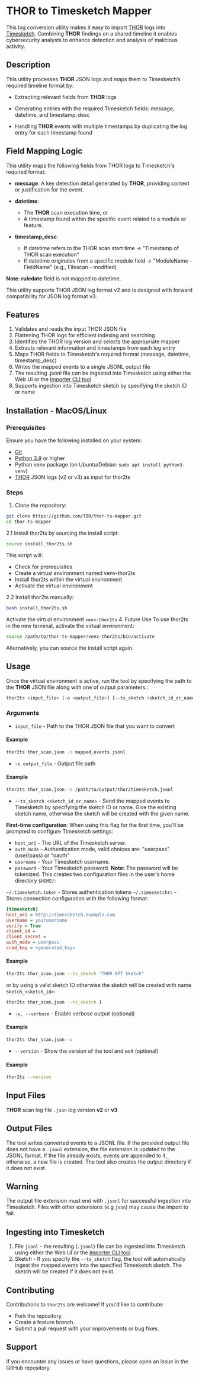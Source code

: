 # THOR to Timesketch Mapper
This log conversion utility makes it easy to import [THOR](https://www.nextron-systems.com/thor/) logs into [Timesketch](https://timesketch.org/). Combining **THOR** findings on a shared timeline it enables cybersecurity analysts to enhance detection and analysis of malicious activity.
## Description
This utility processes **THOR** JSON logs and maps them to Timesketch’s required timeline format by:

* Extracting relevant fields from **THOR** logs

* Generating entries with the required Timesketch fields: message, datetime, and timestamp_desc

* Handling **THOR** events with multiple timestamps by duplicating the log entry for each timestamp found
## Field Mapping Logic
This utility maps the following fields from THOR logs to Timesketch's required format:

* **message**: A key detection detail generated by **THOR**, providing context or justification for the event.

* **datetime**:
  * The **THOR** scan execution time, or
  * A timestamp found within the specific event related to a module or feature.

* **timestamp_desc**:
  * If datetime refers to the THOR scan start time → "Timestamp of THOR scan execution"
  * If datetime originates from a specific module field → "ModuleName - FieldName" (e.g., Filescan - modified)

**Note**: **ruledate** field is not mapped to datetime.

This utility supports THOR JSON log format v2 and is designed with forward compatibility for JSON log format v3.
## Features

1. Validates and reads the input THOR JSON file
2. Flattening THOR logs for efficient indexing and searching
3. Identifies the THOR log version and selects the appropriate mapper
4. Extracts relevant information and timestamps from each log entry
5. Maps THOR fields to Timesketch's required format (message, datetime, timestamp_desc)
6. Writes the mapped events to a single JSONL output file
7. The resulting .jsonl file can be ingested into Timesketch using either the Web UI or the [Importer CLI tool](https://timesketch.org/guides/user/cli-client/)
8. Supports ingestion into Timesketch sketch by specifying the sketch ID or name

## Installation - MacOS/Linux
### Prerequisites
Ensure you have the following installed on your system:
* [Git](https://git-scm.com/downloads)
* [Python 3.9](https://www.python.org/downloads/) or higher
* Python venv package (on Ubuntu/Debian: `sudo apt install python3-venv`)
* [THOR](https://www.nextron-systems.com/thor/) JSON logs (v2 or v3) as input for thor2ts
### Steps
1. Clone the repository:
```bash
git clone https://github.com/TBD/thor-ts-mapper.git
cd thor-ts-mapper
```
2.1 Install thor2ts by sourcing the install script:
```bash
source install_thor2ts.sh
```
This script will:

* Check for prerequisites
* Create a virtual environment named venv-thor2ts
* Install thor2ts within the virtual environment
* Activate the virtual environment

2.2 Install thor2ts manually:
```bash
bash install_thor2ts.sh
```
Activate the virtual environment `venv-thor2ts`
4. Future Use
To use thor2ts in the new terminal, activate the virtual environment:
```bash
source /path/to/thor-ts-mapper/venv-thor2ts/bin/activate
```
Alternatively, you can source the install script again.
## Usage
Once the virtual environment is active, run the tool by specifying the path to the **THOR** JSON file along with one of output parameters.:

```bash
thor2ts <input_file> [-o <output_file>] [--ts_sketch <sketch_id_or_name>] [-v]
```
### Arguments
* `input_file` - Path to the THOR JSON file that you want to convert
#### Example
```bash
thor2ts thor_scan.json -o mapped_events.jsonl
```
* `-o output_file` - Output file path
#### Example
```bash
thor2ts thor_scan.json -o /path/to/output/thor2timesketch.jsonl
```
* `--ts_sketch <sketch_id_or_name>` - Send the mapped events to Timesketch by specifying the sketch ID or name.
Give the existing sketch name, otherwise the sketch will be created with the given name.
 
**First-time configuration**: When using this flag for the first time, you'll be prompted to configure Timesketch settings:
* `host_uri` - The URL of the Timesketch server.
* `auth_mode` - Authentication mode, valid choices are: "userpass" (user/pass) or "oauth"
* `username` - Your Timesketch username.
* `password` - Your Timesketch password. **Note:** The password will be tokenized.
This creates two configuration files in the user's home directory `$HOME/`:

`~/.timesketch.token` - Stores authentication tokens
`~/.timesketchrc` - Stores connection configuration with the following format:
```ini
[timesketch]
host_uri = http://timessketch.example.com
username = yourusername
verify = True
client_id = 
client_secret = 
auth_mode = userpass
cred_key = <generated_key>
```
#### Example
```bash
thor2ts thor_scan.json --ts_sketch "THOR APT Sketch"
```
or by using a valid sketch ID otherwise the sketch will be created with name `Sketch_<sketch_id>`:
```bash
thor2ts thor_scan.json --ts_sketch 1
```
* `-v, --verbose` - Enable verbose output (optional)
#### Example
```bash
thor2ts thor_scan.json -v
```
* `--version` - Show the version of the tool and exit (optional)
#### Example
```bash
thor2ts --version
```

## Input Files
**THOR** scan log file `.json` log version **v2** or **v3**

## Output Files
The tool writes converted events to a JSONL file. If the provided output file does not have a `.jsonl` extension, the file extension is updated to the JSONL format. If the file already exists, events are appended to it, otherwise, a new file is created. The tool also creates the output directory if it does not exist.
## Warning
The output file extension must end with `.jsonl` for successful ingestion into Timesketch. Files with other extensions (e.g `json`) may cause the import to fail.
## Ingesting into Timesketch
1. File `jsonl` - the resulting (`.jsonl`) file can be ingested into Timesketch using either the Web UI or the [Importer CLI tool](https://timesketch.org/guides/user/cli-client/).
2. Sketch - If you specify the `--ts_sketch` flag, the tool will automatically ingest the mapped events into the specified Timesketch sketch. The sketch will be created if it does not exist.
## Contributing
Contributions to `thor2ts` are welcome! If you'd like to contribute:
* Fork the repository.
* Create a feature branch.
* Submit a pull request with your improvements or bug fixes.

## Support
If you encounter any issues or have questions, please open an issue in the GitHub repository.